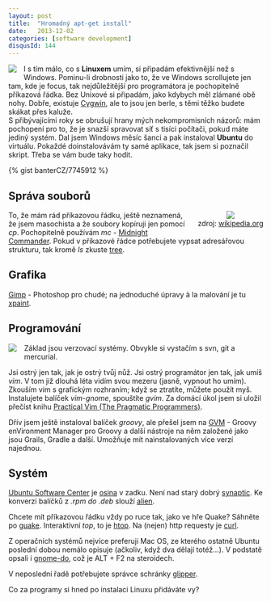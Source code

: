 ```yaml
---
layout: post
title:  "Hromadný apt-get install"
date:   2013-12-02
categories: [software development]
disqusId: 144
---
```

<div style="float: left; margin: 0 1em 1em 0; text-align: center;"><a href="http://openclipart
.org/detail/171762/terminal-by-lpr577-171762"><img src="https://openclipart.org/image/150px/svg_to_png/171762/1345126450.png" /></a></div>I s tím málo, co s <b>Linuxem</b> umím, si připadám efektivnější než s Windows. Pominu-li drobnosti jako to, že ve Windows scrollujete jen tam, kde je focus, tak nejdůležitější pro programátora je pochopitelně příkazová řádka. Bez Unixové si připadám, jako kdybych měl zlámané obě nohy. Dobře, existuje <a href="http://en.wikipedia.org/wiki/Cygwin">Cygwin</a>, ale to jsou jen berle, s těmi těžko budete skákat přes kaluže.

<div style="clear: both"></div>
S přibývajícími roky se obrušují hrany mých nekompromisních názorů: mám pochopení pro to, že je snazší spravovat síť s tisíci počítači, pokud máte jediný systém. Dal jsem Windows měsíc šanci a pak instaloval <b>Ubuntu</b> do virtuálu. Pokaždé doinstalovávám ty samé aplikace, tak jsem si poznačil skript. Třeba se vám bude taky hodit.
<!--more-->

{% gist banterCZ/7745912 %}

Správa souborů
------

<div style="float: right; margin: 0 0 1em 1em; text-align: center;"><a href="http://en.wikipedia.org/wiki/File:Midnight-commander.png"><img src="https://upload.wikimedia.org/wikipedia/commons/thumb/7/79/Midnight-commander.png/221px-Midnight-commander.png" /></a><br />zdroj: <a href="http://en.wikipedia.org/wiki/File:Midnight-commander.png">wikipedia.org</a></div>
To, že mám rád příkazovou řádku, ještě neznamená, že jsem masochista a že soubory kopíruji jen pomocí <em>cp</em>. Pochopitelně používám <em>mc</em> - <a href="http://en.wikipedia.org/wiki/Midnight_Commander">Midnight Commander</a>. Pokud v příkazové řádce potřebujete vypsat adresářovou strukturu, tak kromě <em>ls</em> zkuste <a href="http://en.wikipedia.org/wiki/Tree_(Unix)">tree</a>.

Grafika
------

<a href="http://en.wikipedia.org/wiki/GNU_Image_Manipulation_Program">Gimp</a> - Photoshop pro chudé; na jednoduché úpravy à&nbsp;la malování je tu <a href="http://en.wikipedia.org/wiki/Xpaint">xpaint</a>.

Programování
------

<div style="float: left; margin: 0 1em 1em 0; text-align: center;"><a href="http://www.amazon.com/gp/product/1934356980/ref=as_li_qf_sp_asin_il?ie=UTF8&camp=1789&creative=9325&creativeASIN=1934356980&linkCode=as2&tag=blog0752-20"><img border="0" src="https://ws-na.amazon-adsystem.com/widgets/q?_encoding=UTF8&ASIN=1934356980&Format=_SL160_&ID=AsinImage&MarketPlace=US&ServiceVersion=20070822&WS=1&tag=blog0752-20" ></a><img src="https://ir-na.amazon-adsystem.com/e/ir?t=blog0752-20&l=as2&o=1&a=1934356980" width="1" height="1" border="0" alt="" style="border:none !important; margin:0px !important;" /></div>Základ jsou verzovací systémy. Obvykle si vystačím s svn, git a mercurial.

Jsi ostrý jen tak, jak je ostrý tvůj nůž. Jsi ostrý programátor jen tak, jak umíš <em>vim</em>. V tom již dlouhá léta vidím svou mezeru (jasně, vypnout ho umím). Zkouším vim s grafickým rozhraním; když se ztratíte, můžete použít myš. Instalujete balíček <em>vim-gnome</em>, spouštíte <em>gvim</em>. Za domácí úkol jsem si uložil přečíst knihu <a href="http://amzn.to/1dI7qBB">Practical Vim (The Pragmatic Programmers)</a>.

Dřív jsem ještě instaloval balíček <em>groovy</em>, ale přešel jsem na <a href="http://gvmtool.net/">GVM</a> - Groovy enVironment Manager pro Groovy a další nástroje na něm založené jako jsou Grails, Gradle a další. Umožňuje mít nainstalovaných více verzí najednou.

Systém
------

<a href="http://en.wikipedia.org/wiki/Ubuntu_Software_Center">Ubuntu Software Center</a> je <a href="http://cs.wikipedia.org/wiki/Osina">osina</a> v zadku. Není nad starý dobrý <a href="http://en.wikipedia.org/wiki/Synaptic_(software)">synaptic</a>. Ke konverzi balíčků z <em>*.rpm</em> do <em>*.deb</em> slouží <a href="http://en.wikipedia.org/wiki/Alien_(software)">alien</a>. 

Chcete mít příkazovou řádku vždy po ruce tak, jako ve hře Quake? Sáhněte po <a href="http://en.wikipedia.org/wiki/Guake">guake</a>. Interaktivní <em>top</em>, to je <a href="http://en.wikipedia.org/wiki/Htop">htop</a>. Na (nejen) http requesty je <a href="http://en.wikipedia.org/wiki/Curl">curl</a>.

Z operačních systémů nejvíce preferuji Mac OS, ze kterého ostatně Ubuntu poslední dobou nemálo opisuje (ačkoliv, když dva dělají totéž…). V podstatě opsali i <a href="http://en.wikipedia.org/wiki/Gnome-do">gnome-do</a>, což je ALT&nbsp;+&nbsp;F2 na steroidech.

V neposlední řadě potřebujete správce schránky <a href="http://en.wikipedia.org/wiki/Glipper">glipper</a>.

Co za programy si hned po instalaci Linuxu přidáváte vy?